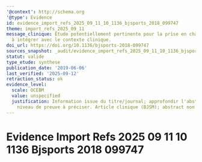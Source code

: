 ```yaml
---
'@context': http://schema.org
'@type': Evidence
id: evidence_import_refs_2025_09_11_10_1136_bjsports_2018_099747
theme: import_refs_2025_09_11
message_clinique: Étude potentiellement pertinente pour la prise en charge musculosquelettique;
  à intégrer avec le contexte clinique.
doi_url: https://doi.org/10.1136/bjsports-2018-099747
sources_snapshot: _audit/evidence_import_refs_2025_09_11_10_1136_bjsports_2018_099747.json
statut: valide
type_etude: synthese
publication_date: '2019-06-06'
last_verified: '2025-09-12'
retraction_status: ok
evidence_level:
  scale: OCEBM
  value: unspecified
  justification: Information issue du titre/journal; approfondir l'abstract pour précision;
    niveau de preuve à préciser. Article clinique (BJSM); abstract non trouvé (audit).
---
```

# Evidence Import Refs 2025 09 11 10 1136 Bjsports 2018 099747

